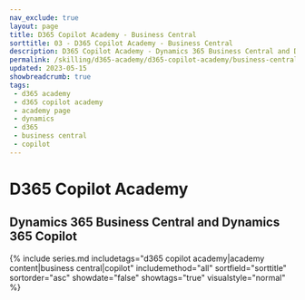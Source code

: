 ```yaml
---
nav_exclude: true
layout: page
title: D365 Copilot Academy - Business Central
sorttitle: 03 - D365 Copilot Academy - Business Central
description: D365 Copilot Academy - Dynamics 365 Business Central and Dynamics 365 Copilot
permalink: /skilling/d365-academy/d365-copilot-academy/business-central
updated: 2023-05-15
showbreadcrumb: true
tags: 
 - d365 academy
 - d365 copilot academy
 - academy page
 - dynamics
 - d365
 - business central
 - copilot
---
```


# D365 Copilot Academy

## Dynamics 365 Business Central and Dynamics 365 Copilot

{% include series.md 
    includetags="d365 copilot academy|academy content|business central|copilot" 
    includemethod="all" 
    sortfield="sorttitle" sortorder="asc" showdate="false" showtags="true" 
    visualstyle="normal"
%}